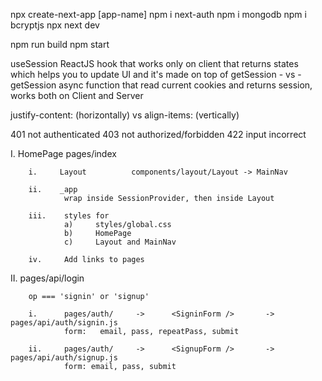npx create-next-app  [app-name]
    npm i next-auth         npm i mongodb           npm i bcryptjs
        npx next dev

npm run build       npm start

useSession ReactJS hook that works only on client that returns states which helps you to update UI and it's made on top of getSession
        - vs -
getSession async function that read current cookies and returns session, works both on Client and Server

justify-content: (horizontally)   vs   align-items: (vertically)   

401     not authenticated
403     not authorized/forbidden
422     input incorrect

I.      HomePage        pages/index

        i.     Layout          components/layout/Layout -> MainNav 

        ii.    _app    
                wrap inside SessionProvider, then inside Layout

        iii.    styles for 
                a)     styles/global.css 
                b)     HomePage
                c)     Layout and MainNav

        iv.     Add links to pages

II.     pages/api/login

        op === 'signin' or 'signup'

        i.      pages/auth/     ->      <SigninForm />       ->      pages/api/auth/signin.js
                form:   email, pass, repeatPass, submit

        ii.     pages/auth/     ->      <SignupForm />       ->      pages/api/auth/signup.js
                form: email, pass, submit


        







